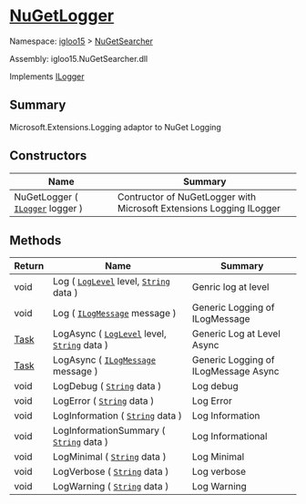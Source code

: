 # [NuGetLogger](./NuGetLogger.md)

Namespace: [igloo15]() > [NuGetSearcher](./README.md)

Assembly: igloo15.NuGetSearcher.dll

Implements [ILogger](./NuGetLogger.md)

## Summary
Microsoft.Extensions.Logging adaptor to NuGet Logging

## Constructors

| Name | Summary | 
| --- | --- | 
| NuGetLogger ( [`ILogger`](./NuGetLogger.md) logger ) | Contructor of NuGetLogger with Microsoft Extensions Logging ILogger | 


## Methods

| Return | Name | Summary | 
| --- | --- | --- | 
| void | Log ( [`LogLevel`](./NuGetLogger.md) level, [`String`](https://docs.microsoft.com/en-us/dotnet/api/System.String) data ) | Genric log at level | 
| void | Log ( [`ILogMessage`](./NuGetLogger.md) message ) | Generic Logging of ILogMessage | 
| [Task](https://docs.microsoft.com/en-us/dotnet/api/System.Threading.Tasks.Task) | LogAsync ( [`LogLevel`](./NuGetLogger.md) level, [`String`](https://docs.microsoft.com/en-us/dotnet/api/System.String) data ) | Generic Log at Level Async | 
| [Task](https://docs.microsoft.com/en-us/dotnet/api/System.Threading.Tasks.Task) | LogAsync ( [`ILogMessage`](./NuGetLogger.md) message ) | Generic Logging of ILogMessage Async | 
| void | LogDebug ( [`String`](https://docs.microsoft.com/en-us/dotnet/api/System.String) data ) | Log debug | 
| void | LogError ( [`String`](https://docs.microsoft.com/en-us/dotnet/api/System.String) data ) | Log Error | 
| void | LogInformation ( [`String`](https://docs.microsoft.com/en-us/dotnet/api/System.String) data ) | Log Information | 
| void | LogInformationSummary ( [`String`](https://docs.microsoft.com/en-us/dotnet/api/System.String) data ) | Log Informational | 
| void | LogMinimal ( [`String`](https://docs.microsoft.com/en-us/dotnet/api/System.String) data ) | Log Minimal | 
| void | LogVerbose ( [`String`](https://docs.microsoft.com/en-us/dotnet/api/System.String) data ) | Log verbose | 
| void | LogWarning ( [`String`](https://docs.microsoft.com/en-us/dotnet/api/System.String) data ) | Log Warning | 


